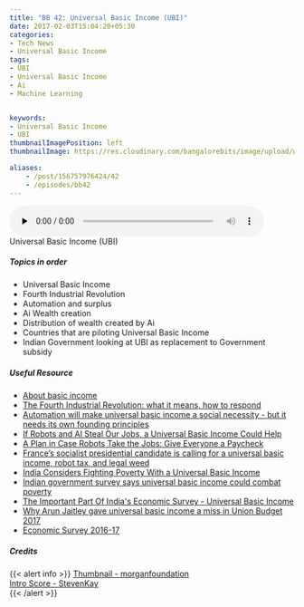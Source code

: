 ```yaml
---
title: "BB 42: Universal Basic Income (UBI)"
date: 2017-02-03T15:04:20+05:30
categories:
- Tech News
- Universal Basic Income
tags:
- UBI
- Universal Basic Income
- Ai
- Machine Learning


keywords:
- Universal Basic Income
- UBI
thumbnailImagePosition: left
thumbnailImage: https://res.cloudinary.com/bangalorebits/image/upload/w_800,h_800,c_fill,r_50,bo_4px_solid_black/v1517410311/bb-episode-assets/bb42-thumbnail.png

aliases:
    - /post/156757976424/42
    - /episodes/bb42
---
```

<audio controls="controls" controls style="width: 450px;" preload="none" id="audio_player"><source  src='http://bangalorebits.s3.amazonaws.com/2017/BB_EP42_2017-05.mp3' type="audio/mp3">  </audio>
<BR>
Universal Basic Income (UBI)
<!--more-->
##### Topics in order
- Universal Basic Income
- Fourth Industrial Revolution
- Automation and surplus
- Ai Wealth creation
- Distribution of wealth created by Ai
- Countries that are piloting Universal Basic Income
- Indian Government looking at UBI as replacement to Government subsidy


##### Useful Resource
*   [About basic income](http://basicincome.org/basic-income/)
*   [The Fourth Industrial Revolution: what it means, how to respond](https://www.weforum.org/agenda/2016/01/the-fourth-industrial-revolution-what-it-means-and-how-to-respond)
*   [Automation will make universal basic income a social necessity - but it needs its own founding principles](http://www.techworld.com/personal-tech/universal-basic-income-requires-its-own-set-of-founding-principles-3645963/)
*   [If Robots and AI Steal Our Jobs, a Universal Basic Income Could Help](https://singularityhub.com/2016/12/13/if-robots-steal-our-jobs-a-universal-basic-income-could-help/)
*   [A Plan in Case Robots Take the Jobs: Give Everyone a Paycheck](https://www.nytimes.com/2016/03/03/technology/plan-to-fight-robot-invasion-at-work-give-everyone-a-paycheck.html?_r=0)
*   [France’s socialist presidential candidate is calling for a universal basic income, robot tax, and legal weed](https://qz.com/897942/frances-socialist-presidential-candidate-is-calling-for-a-universal-basic-income-robot-tax-and-legal-weed/)
*   [India Considers Fighting Poverty With a Universal Basic Income](http://blogs.wsj.com/indiarealtime/2017/01/31/india-considers-fighting-poverty-with-a-universal-basic-income/)
*   [Indian government survey says universal basic income could combat poverty](http://www.independent.co.uk/news/world/asia/india-universal-basic-income-combat-alleviate-poverty-economic-survey-a7555416.html)
*   [The Important Part Of India's Economic Survey - Universal Basic Income](http://www.forbes.com/sites/timworstall/2017/01/31/the-important-part-of-indias-economic-survey-universal-basic-income/#199fcff74b84)
*   [Why Arun Jaitley gave universal basic income a miss in Union Budget 2017](http://www.livemint.com/Politics/ns8z7JTxYLQc5AdGmlvtiN/Why-Jaitleys-Union-budget-didnt-provide-for-universal-basi.html)
*   [Economic Survey 2016-17](http://indiabudget.nic.in/es2016-17/echapter.pdf)
##### Credits

{{< alert info  >}}
  [Thumbnail - morganfoundation](http://basicincome.org/news/2016/04/zurich-switzerland-robots-march-for-universal-basic-income/) <BR>
  [Intro Score - StevenKay](https://plus.google.com/+StevenKay_Detachment)<BR>
{{< /alert >}}
